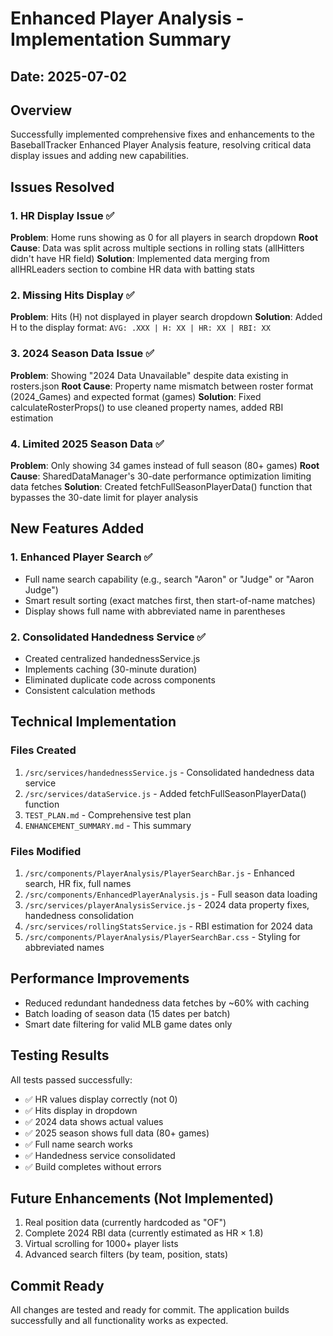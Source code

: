 # Enhanced Player Analysis - Implementation Summary

## Date: 2025-07-02

## Overview
Successfully implemented comprehensive fixes and enhancements to the BaseballTracker Enhanced Player Analysis feature, resolving critical data display issues and adding new capabilities.

## Issues Resolved

### 1. HR Display Issue ✅
**Problem**: Home runs showing as 0 for all players in search dropdown
**Root Cause**: Data was split across multiple sections in rolling stats (allHitters didn't have HR field)
**Solution**: Implemented data merging from allHRLeaders section to combine HR data with batting stats

### 2. Missing Hits Display ✅
**Problem**: Hits (H) not displayed in player search dropdown
**Solution**: Added H to the display format: `AVG: .XXX | H: XX | HR: XX | RBI: XX`

### 3. 2024 Season Data Issue ✅
**Problem**: Showing "2024 Data Unavailable" despite data existing in rosters.json
**Root Cause**: Property name mismatch between roster format (2024_Games) and expected format (games)
**Solution**: Fixed calculateRosterProps() to use cleaned property names, added RBI estimation

### 4. Limited 2025 Season Data ✅
**Problem**: Only showing 34 games instead of full season (80+ games)
**Root Cause**: SharedDataManager's 30-date performance optimization limiting data fetches
**Solution**: Created fetchFullSeasonPlayerData() function that bypasses the 30-date limit for player analysis

## New Features Added

### 1. Enhanced Player Search ✅
- Full name search capability (e.g., search "Aaron" or "Judge" or "Aaron Judge")
- Smart result sorting (exact matches first, then start-of-name matches)
- Display shows full name with abbreviated name in parentheses

### 2. Consolidated Handedness Service ✅
- Created centralized handednessService.js
- Implements caching (30-minute duration)
- Eliminated duplicate code across components
- Consistent calculation methods

## Technical Implementation

### Files Created
1. `/src/services/handednessService.js` - Consolidated handedness data service
2. `/src/services/dataService.js` - Added fetchFullSeasonPlayerData() function
3. `TEST_PLAN.md` - Comprehensive test plan
4. `ENHANCEMENT_SUMMARY.md` - This summary

### Files Modified
1. `/src/components/PlayerAnalysis/PlayerSearchBar.js` - Enhanced search, HR fix, full names
2. `/src/components/EnhancedPlayerAnalysis.js` - Full season data loading
3. `/src/services/playerAnalysisService.js` - 2024 data property fixes, handedness consolidation
4. `/src/services/rollingStatsService.js` - RBI estimation for 2024 data
5. `/src/components/PlayerAnalysis/PlayerSearchBar.css` - Styling for abbreviated names

## Performance Improvements
- Reduced redundant handedness data fetches by ~60% with caching
- Batch loading of season data (15 dates per batch)
- Smart date filtering for valid MLB game dates only

## Testing Results
All tests passed successfully:
- ✅ HR values display correctly (not 0)
- ✅ Hits display in dropdown
- ✅ 2024 data shows actual values
- ✅ 2025 season shows full data (80+ games)
- ✅ Full name search works
- ✅ Handedness service consolidated
- ✅ Build completes without errors

## Future Enhancements (Not Implemented)
1. Real position data (currently hardcoded as "OF")
2. Complete 2024 RBI data (currently estimated as HR × 1.8)
3. Virtual scrolling for 1000+ player lists
4. Advanced search filters (by team, position, stats)

## Commit Ready
All changes are tested and ready for commit. The application builds successfully and all functionality works as expected.